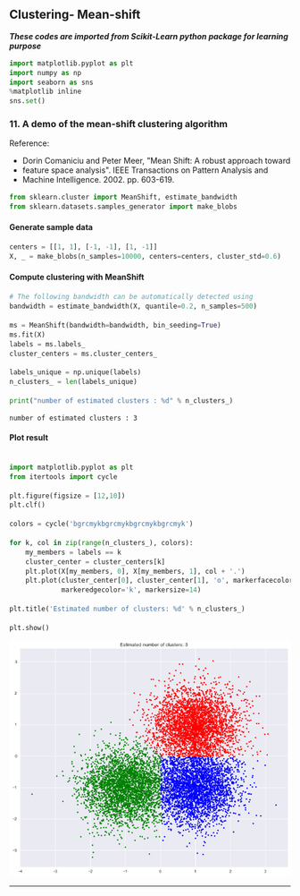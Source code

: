 ## Clustering- Mean-shift

***These codes are imported from Scikit-Learn python package for learning purpose***


```python
import matplotlib.pyplot as plt
import numpy as np
import seaborn as sns
%matplotlib inline
sns.set()
```

### 11. A demo of the mean-shift clustering algorithm

Reference:

* Dorin Comaniciu and Peter Meer, "Mean Shift: A robust approach toward
* feature space analysis". IEEE Transactions on Pattern Analysis and
* Machine Intelligence. 2002. pp. 603-619.


```python
from sklearn.cluster import MeanShift, estimate_bandwidth
from sklearn.datasets.samples_generator import make_blobs
```

#### Generate sample data


```python
centers = [[1, 1], [-1, -1], [1, -1]]
X, _ = make_blobs(n_samples=10000, centers=centers, cluster_std=0.6)

```

#### Compute clustering with MeanShift


```python
# The following bandwidth can be automatically detected using
bandwidth = estimate_bandwidth(X, quantile=0.2, n_samples=500)

ms = MeanShift(bandwidth=bandwidth, bin_seeding=True)
ms.fit(X)
labels = ms.labels_
cluster_centers = ms.cluster_centers_

labels_unique = np.unique(labels)
n_clusters_ = len(labels_unique)

print("number of estimated clusters : %d" % n_clusters_)

```

    number of estimated clusters : 3


#### Plot result


```python

import matplotlib.pyplot as plt
from itertools import cycle

plt.figure(figsize = [12,10])
plt.clf()

colors = cycle('bgrcmykbgrcmykbgrcmykbgrcmyk')

for k, col in zip(range(n_clusters_), colors):
    my_members = labels == k
    cluster_center = cluster_centers[k]
    plt.plot(X[my_members, 0], X[my_members, 1], col + '.')
    plt.plot(cluster_center[0], cluster_center[1], 'o', markerfacecolor=col,
             markeredgecolor='k', markersize=14)
    
plt.title('Estimated number of clusters: %d' % n_clusters_)

plt.show()
```


![png](output_11_0.png)


--------------

